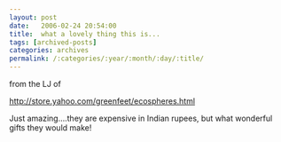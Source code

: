 ```yaml
---
layout: post
date:	2006-02-24 20:54:00
title:  what a lovely thing this is...
tags: [archived-posts]
categories: archives
permalink: /:categories/:year/:month/:day/:title/
---
```

from the LJ of <LJ user="shortiyergirl">

http://store.yahoo.com/greenfeet/ecospheres.html

Just amazing....they are expensive in Indian rupees, but what wonderful gifts they would make!
